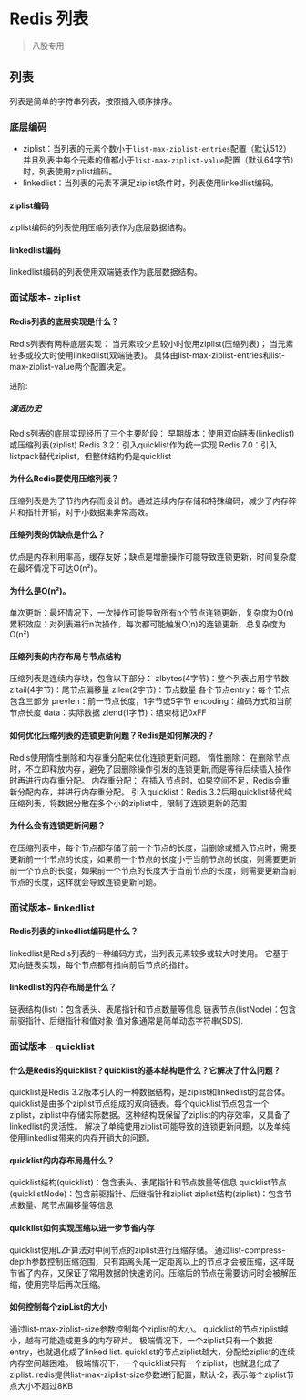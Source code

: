 # Redis 列表
>八股专用 
## 列表
列表是简单的字符串列表，按照插入顺序排序。

### 底层编码
- ziplist：当列表的元素个数小于`list-max-ziplist-entries`配置（默认512）并且列表中每个元素的值都小于`list-max-ziplist-value`配置（默认64字节）时，列表使用ziplist编码。
- linkedlist：当列表的元素不满足ziplist条件时，列表使用linkedlist编码。

#### ziplist编码
ziplist编码的列表使用压缩列表作为底层数据结构。

#### linkedlist编码
linkedlist编码的列表使用双端链表作为底层数据结构。

### 面试版本- ziplist
#### Redis列表的底层实现是什么？
Redis列表有两种底层实现：
当元素较少且较小时使用ziplist(压缩列表)；
当元素较多或较大时使用linkedlist(双端链表)。
具体由list-max-ziplist-entries和list-max-ziplist-value两个配置决定。

进阶:
##### 演进历史
Redis列表的底层实现经历了三个主要阶段：
早期版本：使用双向链表(linkedlist)或压缩列表(ziplist)
Redis 3.2：引入quicklist作为统一实现
Redis 7.0：引入listpack替代ziplist，但整体结构仍是quicklist


#### 为什么Redis要使用压缩列表？
压缩列表是为了节约内存而设计的。通过连续内存存储和特殊编码，减少了内存碎片和指针开销，对于小数据集非常高效。

#### 压缩列表的优缺点是什么？
优点是内存利用率高，缓存友好；缺点是增删操作可能导致连锁更新，时间复杂度在最坏情况下可达O(n²)。

#### 为什么是O(n²)。
单次更新：最坏情况下，一次操作可能导致所有n个节点连锁更新，复杂度为O(n)
累积效应：对列表进行n次操作，每次都可能触发O(n)的连锁更新，总复杂度为O(n²)

#### 压缩列表的内存布局与节点结构
压缩列表是连续内存块，包含以下部分：
zlbytes(4字节)：整个列表占用字节数
zltail(4字节)：尾节点偏移量
zllen(2字节)：节点数量
各个节点entry：每个节点包含三部分
prevlen：前一节点长度，1字节或5字节
encoding：编码方式和当前节点长度
data：实际数据
zlend(1字节)：结束标记0xFF

#### 如何优化压缩列表的连锁更新问题？Redis是如何解决的？
Redis使用惰性删除和内存重分配来优化连锁更新问题。
惰性删除：
在删除节点时，不立即释放内存，避免了因删除操作引发的连锁更新,而是等待后续插入操作时再进行内存重分配。
内存重分配：
在插入节点时，如果空间不足，Redis会重新分配内存，并进行内存重分配。
引入quicklist：Redis 3.2后用quicklist替代纯压缩列表，将数据分散在多个小的ziplist中，限制了连锁更新的范围

#### 为什么会有连锁更新问题？
在压缩列表中，每个节点都存储了前一个节点的长度，当删除或插入节点时，需要更新前一个节点的长度，如果前一个节点的长度小于当前节点的长度，则需要更新前一个节点的长度，如果前一个节点的长度大于当前节点的长度，则需要更新当前节点的长度，这样就会导致连锁更新问题。



### 面试版本- linkedlist

#### Redis列表的linkedlist编码是什么？
linkedlist是Redis列表的一种编码方式，当列表元素较多或较大时使用。
它基于双向链表实现，每个节点都有指向前后节点的指针。

#### linkedlist的内存布局是什么？
链表结构(list)：包含表头、表尾指针和节点数量等信息
链表节点(listNode)：包含前驱指针、后继指针和值对象
值对象通常是简单动态字符串(SDS).



### 面试版本 - quicklist
#### 什么是Redis的quicklist？quicklist的基本结构是什么？它解决了什么问题？
quicklist是Redis 3.2版本引入的一种数据结构，是ziplist和linkedlist的混合体。
quicklist是由多个ziplist节点组成的双向链表。每个quicklist节点包含一个ziplist，ziplist中存储实际数据。这种结构既保留了ziplist的内存效率，又具备了linkedlist的灵活性。
解决了单纯使用ziplist可能导致的连锁更新问题，以及单纯使用linkedlist带来的内存开销大的问题。

#### quicklist的内存布局是什么？
quicklist结构(quicklist)：包含表头、表尾指针和节点数量等信息
quicklist节点(quicklistNode)：包含前驱指针、后继指针和ziplist
ziplist结构(ziplist)：包含节点数量、尾节点偏移量等信息



#### quicklist如何实现压缩以进一步节省内存
quicklist使用LZF算法对中间节点的ziplist进行压缩存储。
通过list-compress-depth参数控制压缩范围，只有距离头尾一定距离以上的节点才会被压缩，这样既节省了内存，又保证了常用数据的快速访问。压缩后的节点在需要访问时会被解压缩，使用完毕后再次压缩。

#### 如何控制每个zipList的大小
通过list-max-ziplist-size参数控制每个ziplist的大小。
quicklist的节点ziplist越小，越有可能造成更多的内存碎片。
极端情况下，一个ziplist只有一个数据entry，也就退化成了linked list.
quicklist的节点ziplist越大，分配给ziplist的连续内存空间越困难。
极端情况下，一个quicklist只有一个ziplist，也就退化成了ziplist.
redis提供list-max-ziplist-size参数进行配置，默认-2，表示每个ziplist节点大小不超过8KB











